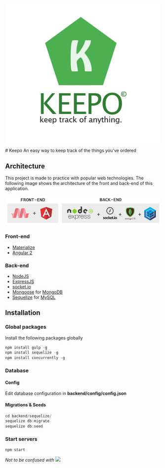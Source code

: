 <p align="center">
	<img src="https://raw.githubusercontent.com/wesleydebruijn/keepo/master/public/img/logo.png" />
</p>
# Keepo
An easy way to keep track of the things you've ordered

## Architecture
This project is made to practice with popular web technologies. The following image shows the architecture of the front and back-end of this application.
<p align="center">
	<img src="https://raw.githubusercontent.com/wesleydebruijn/keepo/master/public/img/keepoarchitecture.png" />
</p>

### Front-end
- [Materialize](https://github.com/Dogfalo/materialize)
- [Angular 2](https://github.com/angular/angular)

### Back-end
- [NodeJS](https://github.com/nodejs)
- [ExpressJS](https://github.com/expressjs)
- [socket.io](https://github.com/socketio/socket.io)
- [Mongoose](https://github.com/Automattic/mongoose) for [MongoDB](https://github.com/mongodb/mongo)
- [Sequelize](https://github.com/sequelize/sequelize) for [MySQL](https://github.com/mysql)

## Installation
### Global packages
Install the following packages globally
```js
npm install gulp -g  
npm install sequelize -g  
npm install concurrently -g  
```
### Database
#### Config
Edit database configuration in <b>backend/config/config.json</b>
#### Migrations & Seeds
```js
cd backend/sequelize/
sequelize db:migrate
sequelize db:seed
```
### Start servers
```js
npm start
```

<i>Not to be confused with <img src="https://static-cdn.jtvnw.net/emoticons/v1/1902/1.0" /></i>
